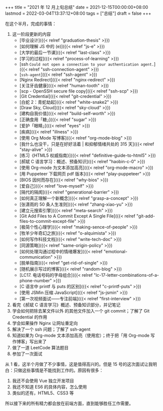 +++
title = "2021 年 12 月上旬总结"
date = 2021-12-15T00:00:00+08:00
lastmod = 2022-03-04T13:37:12+08:00
tags = ["总结"]
draft = false
+++

在这个半月，完成的事情：

1.  这一阶段更新的内容
    -   [毕业设计]({{< relref "graduation-thesis" >}})
    -   [如何理解 JS 中的 (e)]({{< relref "js-e" >}})
    -   [大学的最后一节课]({{< relref "last-class" >}})
    -   [学习的过程]({{< relref "process-of-learning" >}})
    -   [ssh `Could not open a connection to your authentication agent.`]({{< relref "ssh-connection-agent" >}})
    -   [`ssh-agent`]({{< relref "ssh-agent" >}})
    -   [Nginx Redirect]({{< relref "nginx-redirect" >}})
    -   [关注牙齿健康]({{< relref "human-tooth" >}})
    -   [scp - OpenSSH secure file copy]({{< relref "ssh-scp" >}})
    -   [Git Credential]({{< relref "git-credential" >}})
    -   [白蛇 2：青蛇劫起]({{< relref "white-snake2" >}})
    -   [Draw Sky, Cloud]({{< relref "sky-cloud" >}})
    -   [建构自我价值]({{< relref "build-self-worth" >}})
    -   [正确食用「糖」]({{< relref "sugar" >}})
    -   [爱护「眼睛」]({{< relref "eyes" >}})
    -   [疾病]({{< relref "illness" >}})
    -   [使用 Org Mode 写博客]({{< relref "org-mode-blog" >}})
    -   [我什么也没干，只是在好好活着 | 和抑郁情绪共处的 315 天]({{< relref "stay-alive" >}})
    -   [练习《HTML5 权威指南》]({{< relref "definitive-guide-to-html5" >}})
    -   [郝斌 C 语言学习：概述、预备知识]({{< relref "haobin-c-0" >}})
    -   [使用 Org-mode 为文本添加高亮]({{< relref "org-mode-macro" >}})
    -   [用 Puppeteer 下载网页 pdf 版本]({{< relref "play-puppeteer" >}})
    -   [BIOS 因何而存在]({{< relref "why-bios" >}})
    -   [爱自己]({{< relref "love-myself" >}})
    -   [隔代的隔阂]({{< relref "generational-barrier" >}})
    -   [如何真正理解一个新概念]({{< relref "grasp-a-concept" >}})
    -   [张潇雨的 50 条人生准则]({{< relref "zhang-xiao-yu" >}})
    -   [建立元搜索引擎]({{< relref "meta-search" >}})
    -   [Git Add Files to A Commit Except A Single File]({{< relref "git-add-files-to-commit-except-file" >}})
    -   [极简个性心理学]({{< relref "making-sence-of-people" >}})
    -   [牧羊少年奇幻之旅]({{< relref "o-alquimista" >}})
    -   [如何写作科技文档]({{< relref "write-tech-doc" >}})
    -   [同源策略]({{< relref "same-origin-policy" >}})
    -   [如何处理沟通过程中的情绪爆发]({{< relref "emotional-communication" >}})
    -   [脱单指南]({{< relref "get-rid-of-single" >}})
    -   [随机展示写过的博客]({{< relref "random-blog" >}})
    -   [LC17. 电话号码的字母组合]({{< relref "lc-17-letter-combinations-of-a-phone-number" >}})
    -   [C 语言中 printf 与 puts 的区别]({{< relref "c-printf-puts" >}})
    -   [使用 JSMin 压缩 JavaScript]({{< relref "js-jsmin" >}})
    -   [第一次视频面试——专注前端]({{< relref "first-interview" >}})
2.  看完《郝斌 C 语言学习》概述、预备知识部分，并记笔记
3.  学会如何把除去某文件以外 的其他文件加入一个 git commit；了解了 Git Credential 的作用
4.  学会如果操作 Nginx 让网址重定向
5.  解决了一个 ssh 问题；了解了 ssh-agent
6.  知道如果为 Org-mode 文本添加高亮（使用宏）；终于把「用 Org-mode 写作博客」写出来了
7.  做了一道 LeetCode 算法题目
8.  参加了一次面试

从 1 看，这半个月做了不少事情，这是值得高兴的。但是 15 号的这次面试让我明白：只做这些事情是不能找到工作的。原因有很多：

1.  我还不会使用 Vue 独立开发项目
2.  我还不知道 ES6 的具体内容，怎么使用
3.  类似的还有，HTML5、CSS3 等

所以接下来的所有精力都会放在前端方面，直到能够胜任工作需要。